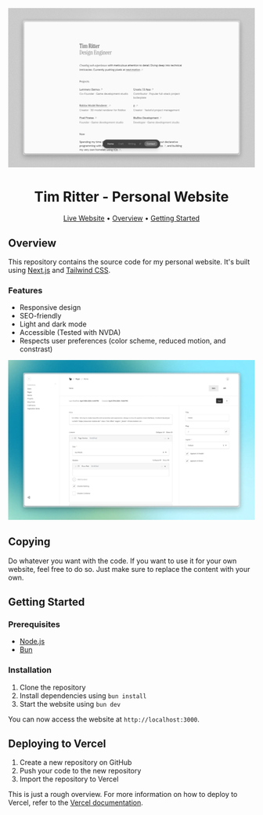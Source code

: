 <div align="center">

<img src="./public/images/preview-light.png" />

# Tim Ritter - Personal Website

[Live Website](https://tim-ritter.com) •
[Overview](#overview) •
[Getting Started](#getting-started)

</div>

## Overview

This repository contains the source code for my personal website. It's built using
[Next.js](https://nextjs.org/) and [Tailwind CSS](https://tailwindcss.com/).

### Features

- Responsive design
- SEO-friendly
- Light and dark mode
- Accessible (Tested with NVDA)
- Respects user preferences (color scheme, reduced motion, and constrast)

<div align="center">
  <img src="./websites/www/public/images/preview-payload.webp" />
</div>

## Copying

Do whatever you want with the code. If you want to use it for your own website, feel free to do so. Just make sure to replace the content with your own.

## Getting Started

### Prerequisites

- [Node.js](https://nodejs.org/en/)
- [Bun](https://bun.sh/)

### Installation

1. Clone the repository
2. Install dependencies using `bun install`
3. Start the website using `bun dev`

You can now access the website at `http://localhost:3000`.

## Deploying to Vercel

1. Create a new repository on GitHub
2. Push your code to the new repository
3. Import the repository to Vercel

This is just a rough overview. For more information on how to deploy to Vercel, refer to the [Vercel documentation](https://vercel.com/docs/concepts/deployments/overview).